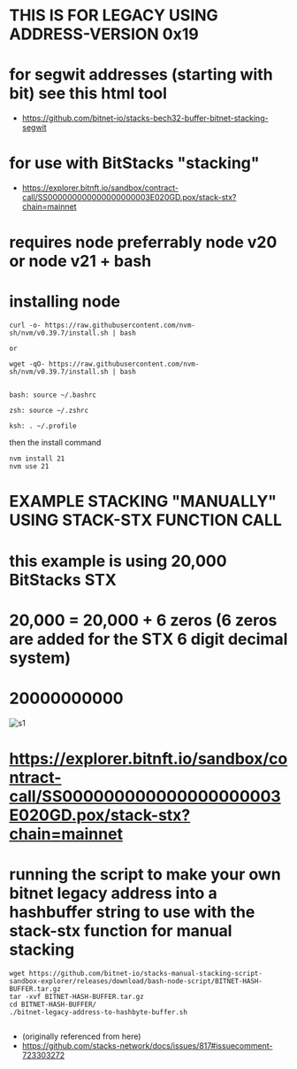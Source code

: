 # THIS IS FOR LEGACY USING ADDRESS-VERSION 0x19

# for segwit addresses (starting with bit) see this html tool

* https://github.com/bitnet-io/stacks-bech32-buffer-bitnet-stacking-segwit



# for use with BitStacks "stacking"
* https://explorer.bitnft.io/sandbox/contract-call/SS000000000000000000003E020GD.pox/stack-stx?chain=mainnet


# requires node preferrably node v20 or node v21 + bash

# installing node

```
curl -o- https://raw.githubusercontent.com/nvm-sh/nvm/v0.39.7/install.sh | bash

or

wget -qO- https://raw.githubusercontent.com/nvm-sh/nvm/v0.39.7/install.sh | bash


bash: source ~/.bashrc

zsh: source ~/.zshrc

ksh: . ~/.profile

```

then the install command 

```
nvm install 21
nvm use 21
```

# EXAMPLE STACKING "MANUALLY" USING STACK-STX FUNCTION CALL
# this example is using 20,000 BitStacks STX
# 20,000 = 20,000 + 6 zeros (6 zeros are added for the STX 6 digit decimal system)
# 20000000000

![s1](https://github.com/bitnet-io/stacks-manual-stacking-script-sandbox-explorer/releases/download/bash-node-script/example-stacking.png)

# https://explorer.bitnft.io/sandbox/contract-call/SS000000000000000000003E020GD.pox/stack-stx?chain=mainnet


# running the script to make your own bitnet legacy address into a hashbuffer string to use with the stack-stx function for manual stacking

```
wget https://github.com/bitnet-io/stacks-manual-stacking-script-sandbox-explorer/releases/download/bash-node-script/BITNET-HASH-BUFFER.tar.gz
tar -xvf BITNET-HASH-BUFFER.tar.gz
cd BITNET-HASH-BUFFER/
./bitnet-legacy-address-to-hashbyte-buffer.sh


```




* (originally referenced from here)
* https://github.com/stacks-network/docs/issues/817#issuecomment-723303272
